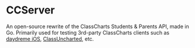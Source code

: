 # CCServer
An open-source rewrite of the ClassCharts Students & Parents API, made in Go.
Primarily used for testing 3rd-party ClassCharts clients such as [daydreme iOS][daydreme], [ClassUncharted][cc], etc.

[daydreme]: https://github.com/daydreme/
[cc]: https://github.com/CommunityCharts/ClassUncharted/